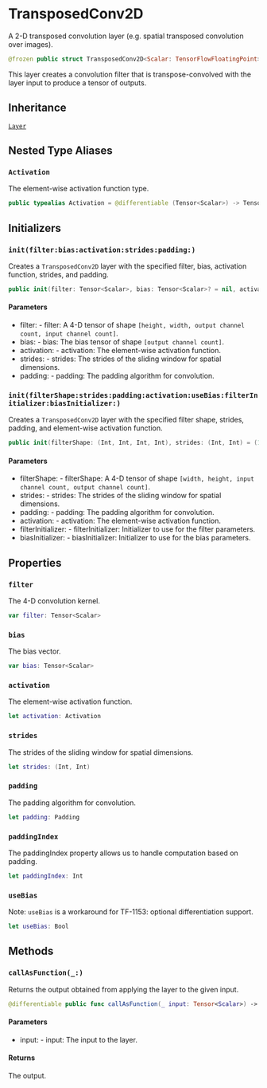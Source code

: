 # TransposedConv2D

A 2-D transposed convolution layer (e.g. spatial transposed convolution over images).

``` swift
@frozen public struct TransposedConv2D<Scalar: TensorFlowFloatingPoint>: Layer
```

This layer creates a convolution filter that is transpose-convolved with the layer input
to produce a tensor of outputs.

## Inheritance

[`Layer`](/Layer)

## Nested Type Aliases

### `Activation`

The element-wise activation function type.

``` swift
public typealias Activation = @differentiable (Tensor<Scalar>) -> Tensor<Scalar>
```

## Initializers

### `init(filter:bias:activation:strides:padding:)`

Creates a `TransposedConv2D` layer with the specified filter, bias,
activation function, strides, and padding.

``` swift
public init(filter: Tensor<Scalar>, bias: Tensor<Scalar>? = nil, activation: @escaping Activation = identity, strides: (Int, Int) = (1, 1), padding: Padding = .valid)
```

#### Parameters

  - filter: - filter: A 4-D tensor of shape `[height, width, output channel count, input channel count]`.
  - bias: - bias: The bias tensor of shape `[output channel count]`.
  - activation: - activation: The element-wise activation function.
  - strides: - strides: The strides of the sliding window for spatial dimensions.
  - padding: - padding: The padding algorithm for convolution.

### `init(filterShape:strides:padding:activation:useBias:filterInitializer:biasInitializer:)`

Creates a `TransposedConv2D` layer with the specified filter shape, strides, padding, and
element-wise activation function.

``` swift
public init(filterShape: (Int, Int, Int, Int), strides: (Int, Int) = (1, 1), padding: Padding = .valid, activation: @escaping Activation = identity, useBias: Bool = true, filterInitializer: ParameterInitializer<Scalar> = glorotUniform(), biasInitializer: ParameterInitializer<Scalar> = zeros())
```

#### Parameters

  - filterShape: - filterShape: A 4-D tensor of shape `[width, height, input channel count, output channel count]`.
  - strides: - strides: The strides of the sliding window for spatial dimensions.
  - padding: - padding: The padding algorithm for convolution.
  - activation: - activation: The element-wise activation function.
  - filterInitializer: - filterInitializer: Initializer to use for the filter parameters.
  - biasInitializer: - biasInitializer: Initializer to use for the bias parameters.

## Properties

### `filter`

The 4-D convolution kernel.

``` swift
var filter: Tensor<Scalar>
```

### `bias`

The bias vector.

``` swift
var bias: Tensor<Scalar>
```

### `activation`

The element-wise activation function.

``` swift
let activation: Activation
```

### `strides`

The strides of the sliding window for spatial dimensions.

``` swift
let strides: (Int, Int)
```

### `padding`

The padding algorithm for convolution.

``` swift
let padding: Padding
```

### `paddingIndex`

The paddingIndex property allows us to handle computation based on padding.

``` swift
let paddingIndex: Int
```

### `useBias`

Note: `useBias` is a workaround for TF-1153: optional differentiation support.

``` swift
let useBias: Bool
```

## Methods

### `callAsFunction(_:)`

Returns the output obtained from applying the layer to the given input.

``` swift
@differentiable public func callAsFunction(_ input: Tensor<Scalar>) -> Tensor<Scalar>
```

#### Parameters

  - input: - input: The input to the layer.

#### Returns

The output.
